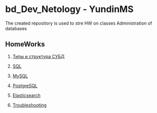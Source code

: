 # bd_Dev_Netology - YundinMS

The created repository is used to stre HW on classes Administration of databases


## HomeWorks 

1. [Типы и структура СУБД](https://github.com/YundinMS/bd_Dev_Netology/blob/main/06.01_bd_dev.md)

2. [SQL](https://github.com/YundinMS/bd_Dev_Netology/blob/main/06.02_bd_dev.md)

3. [MySQL]()

4. [PostgreSQL]()

5. [Elasticsearch]()

6. [Troubleshooting]()
